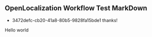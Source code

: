 ## OpenLocalization Workflow Test MarkDown
* 3472defc-cb20-41a8-80b5-9828fa15bde1 
thanks!

Hello world